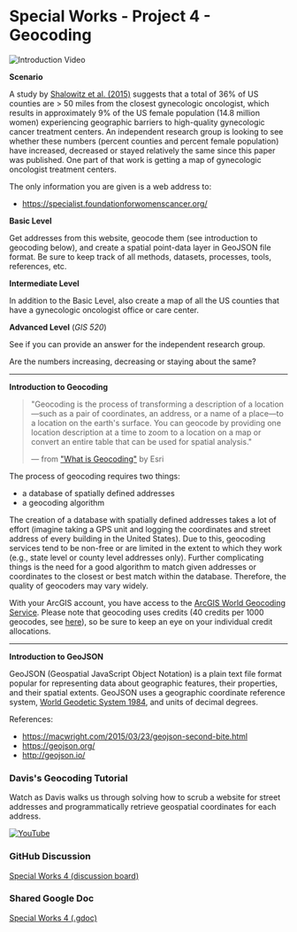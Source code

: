 # Special Works - Project 4 - Geocoding
![Introduction Video](# "Introduction Video")

**Scenario**

A study by [Shalowitz et al. (2015)](https://doi.org/10.1016/j.ygyno.2015.04.025) suggests that a total of 36% of US counties are > 50 miles from the closest gynecologic oncologist, which results in approximately 9% of the US female population (14.8 million women) experiencing geographic barriers to high-quality gynecologic cancer treatment centers.
An independent research group is looking to see whether these numbers (percent counties and percent female population) have increased, decreased or stayed relatively the same since this paper was published.
One part of that work is getting a map of gynecologic oncologist treatment centers.

The only information you are given is a web address to:

* https://specialist.foundationforwomenscancer.org/

**Basic Level**

Get addresses from this website, geocode them (see introduction to geocoding below), and create a spatial point-data layer in GeoJSON file format.
Be sure to keep track of all methods, datasets, processes, tools, references, etc.

**Intermediate Level**

In addition to the Basic Level, also create a map of all the US counties that have a gynecologic oncologist office or care center.

**Advanced Level** (_GIS 520_)

See if you can provide an answer for the independent research group.

Are the numbers increasing, decreasing or staying about the same?

---

**Introduction to Geocoding**

> "Geocoding is the process of transforming a description of a location&mdash;such as a pair of coordinates, an address, or a name of a place&mdash;to a location on the earth's surface. 
> You can geocode by providing one location description at a time to zoom to a location on a map or convert an entire table that can be used for spatial analysis."
>
> &mdash; from ["What is Geocoding"](https://pro.arcgis.com/en/pro-app/latest/help/data/geocoding/introduction-to-finding-places-on-a-map.htm) by Esri

The process of geocoding requires two things:

* a database of spatially defined addresses
* a geocoding algorithm

The creation of a database with spatially defined addresses takes a lot of effort (imagine taking a GPS unit and logging the coordinates and street address of every building in the United States).
Due to this, geocoding services tend to be non-free or are limited in the extent to which they work (e.g., state level or county level addresses only).
Further complicating things is the need for a good algorithm to match given addresses or coordinates to the closest or best match within the database.
Therefore, the quality of geocoders may vary widely.

With your ArcGIS account, you have access to the [ArcGIS World Geocoding Service](https://developers.arcgis.com/rest/geocode/api-reference/overview-world-geocoding-service.htm).
Please note that geocoding uses credits (40 credits per 1000 geocodes, see [here](https://doc.arcgis.com/en/arcgis-online/administer/credits.htm#ESRI_SECTION1_709121D2C7694DCAB9B8592F36F7A5BA)), so be sure to keep an eye on your individual credit allocations.

---

**Introduction to GeoJSON**

GeoJSON (Geospatial JavaScript Object Notation) is a plain text file format popular for representing data about geographic features, their properties, and their spatial extents.
GeoJSON uses a geographic coordinate reference system, [World Geodetic System 1984](https://epsg.io/4326), and units of decimal degrees.

References:

- https://macwright.com/2015/03/23/geojson-second-bite.html
- https://geojson.org/
- http://geojson.io/

### Davis's Geocoding Tutorial
Watch as Davis walks us through solving how to scrub a website for street addresses and programmatically retrieve geospatial coordinates for each address.

[![YouTube](http://img.youtube.com/vi/KcqWJdWsKlo/0.jpg)](https://youtu.be/KcqWJdWsKlo)


### GitHub Discussion
[Special Works 4 (discussion board)](https://github.com/cga-wm/advgis-delta/discussions/10)

### Shared Google Doc
[Special Works 4 (.gdoc)](https://docs.google.com/document/d/1lzVDGyGrbupVeWuNrusXDvVBA96kQxjzJvoPtz7ctew/edit?usp=sharing)
